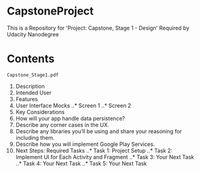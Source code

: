 # CapstoneProject
This is a Repository for 'Project: Capstone, Stage 1 - Design' Required by Udacity Nanodegree

# Contents
```
Capstone_Stage1.pdf
```
1. Description
2. Intended User
3. Features
4. User Interface Mocks
..* Screen 1
..* Screen 2
5. Key Considerations
6. How will your app handle data persistence?
7. Describe any corner cases in the UX.
8. Describe any libraries you’ll be using and share your reasoning for including them.
9. Describe how you will implement Google Play Services.
10. Next Steps: Required Tasks
..* Task 1: Project Setup
..* Task 2: Implement UI for Each Activity and Fragment
..* Task 3: Your Next Task
..* Task 4: Your Next Task
..* Task 5: Your Next Task
